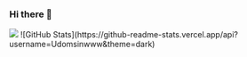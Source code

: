 ### Hi there 👋

<!--
**Udomsinwww/Udomsinwww** is a ✨ _special_ ✨ repository because its `README.md` (this file) appears on your GitHub profile.

Here are some ideas to get you started:

- 🔭 I’m currently working on ...
- 🌱 I’m currently learning ...
- 👯 I’m looking to collaborate on ...
- 🤔 I’m looking for help with ...
- 💬 Ask me about ...
- 📫 How to reach me: ...
- 😄 Pronouns: ...
- ⚡ Fun fact: ...
-->
<img src="https://github-readme-stats.vercel.app/api?username=Udomsinwww &&show_icons=true&title_color=#DC143C&icon_color=bb2acf&text_color=daf7dc&bg_color=151515">
![GitHub Stats](https://github-readme-stats.vercel.app/api?username=Udomsinwww&theme=dark)
